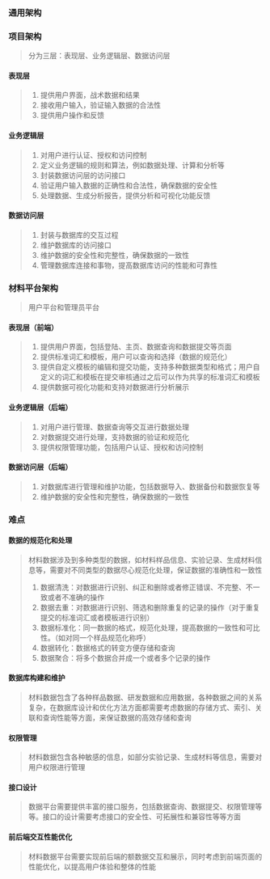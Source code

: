 ### 通用架构

### 项目架构

> 分为三层：表现层、业务逻辑层、数据访问层

#### 表现层

> 1. 提供用户界面，战术数据和结果
> 2. 接收用户输入，验证输入数据的合法性
> 3. 提供用户操作和反馈

#### 业务逻辑层

> 1. 对用户进行认证、授权和访问控制
> 2. 定义业务逻辑的规则和算法，例如数据处理、计算和分析等
> 3. 封装数据访问层的访问接口
> 4. 验证用户输入数据的正确性和合法性，确保数据的安全性
> 5. 处理数据、生成分析报告，提供分析和可视化功能反馈

#### 数据访问层

> 1. 封装与数据库的交互过程
> 2. 维护数据库的访问接口
> 3. 维护数据的安全性和完整性，确保数据的一致性
> 4. 管理数据库连接和事物，提高数据库访问的性能和可靠性



### 材料平台架构

>  用户平台和管理员平台

#### 表现层（前端）

> 1. 提供用户界面，包括登陆、主页、数据查询和数据提交等页面
> 2. 提供标准词汇和模板，用户可以查询和选择（数据的规范化）
> 3. 提供自定义模板的编辑和提交功能，支持多种数据类型和格式；用户自定义的词汇和模板在提交审核通过之后可以作为共享的标准词汇和模板
> 4. 提供数据可视化功能和支持对数据进行分析展示

#### 业务逻辑层（后端）

> 1. 对用户进行管理、数据查询等交互进行数据处理
> 2. 对数据提交进行处理，支持数据的验证和规范化
> 3. 提供权限管理功能，包括用户认证、授权和访问控制

#### 数据访问层（后端）

> 1. 对数据库进行管理和维护功能，包括数据导入、数据备份和数据恢复等
> 2. 维护数据的安全性和完整性，确保数据的一致性



### 难点

#### 数据的规范化和处理

> 材料数据涉及到多种类型的数据，如材料样品信息、实验记录、生成材料信息等，需要对不同类型的数据尽心规范化处理，保证数据的准确性和一致性
>
> 1. 数据清洗：对数据进行识别、纠正和删除或者修正错误、不完整、不一致或者不准确的操作
> 2. 数据去重：对数据进行识别、筛选和删除重复的记录的操作（对于重复提交的标准词汇或者模板进行识别）
> 3. 数据标准化：同一数据的格式，规范化处理，提高数据的一致性和可比性。（如对同一个样品规范化称呼）
> 4. 数据转化：数据格式的转变方便存储和查询
> 5. 数据聚合：将多个数据合并成一个或者多个记录的操作

#### 数据库构建和维护

> 材料数据包含了各种样品数据、研发数据和应用数据，各种数据之间的关系复杂，在数据库设计和优化方法方面都需要考虑数据的存储方式、索引、关联和查询性能等方面，来保证数据的高效存储和查询

#### 权限管理

> 材料数据包含各种敏感的信息，如部分实验记录、生成材料等信息，需要对用户权限进行管理

#### 接口设计

> 数据平台需要提供丰富的接口服务，包括数据查询、数据提交、权限管理等等。接口的设计需要考虑接口的安全性、可拓展性和兼容性等等方面

#### 前后端交互性能优化

> 材料数据平台需要实现前后端的额数据交互和展示，同时考虑到前端页面的性能优化，以提高用户体验和整体的性能



